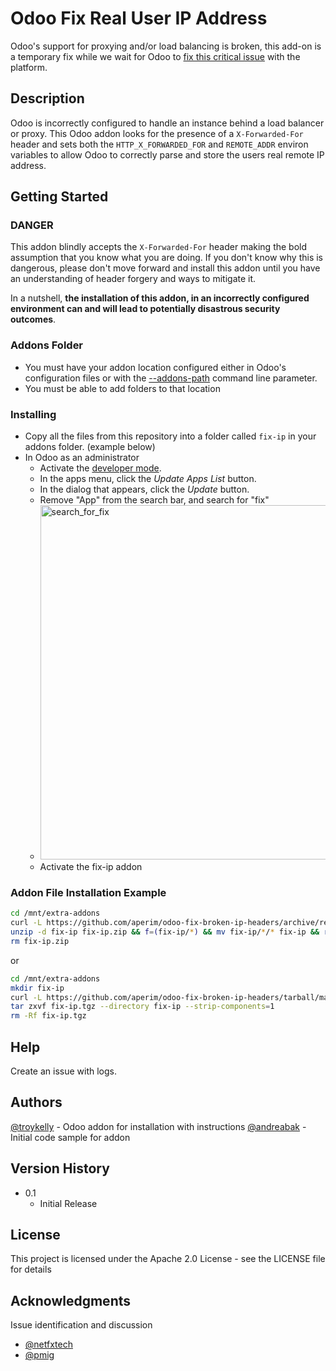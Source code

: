 
# Odoo Fix Real User IP Address

Odoo's support for proxying and/or load balancing is broken, this add-on is a temporary fix while we wait for Odoo to [fix this critical issue](https://github.com/odoo/odoo/issues/104947) with the platform.

## Description

Odoo is incorrectly configured to handle an instance behind a load balancer or proxy. This Odoo addon looks for the presence of a `X-Forwarded-For` header and sets both the `HTTP_X_FORWARDED_FOR` and `REMOTE_ADDR` environ variables to allow Odoo to correctly parse and store the users real remote IP address.

## Getting Started

### DANGER

This addon blindly accepts the `X-Forwarded-For` header making the bold assumption that you know what you are doing. If you don't know why this is dangerous, please don't move forward and install this addon until you have an understanding of header forgery and ways to mitigate it.

In a nutshell, **the installation of this addon, in an incorrectly configured environment can and will lead to potentially disastrous security outcomes**.

### Addons Folder

* You must have your addon location configured either in Odoo's configuration files or with the [--addons-path](https://www.odoo.com/documentation/16.0/developer/reference/cli.html#cmdoption-odoo-bin-addons-path) command line parameter.
* You must be able to add folders to that location

### Installing

* Copy all the files from this repository into a folder called `fix-ip` in your addons folder. (example below)
* In Odoo as an administrator
	* Activate the [developer mode](https://www.odoo.com/documentation/16.0/applications/general/developer_mode.html#developer-mode).
	* In the apps menu, click the _Update Apps List_ button.
	* In the dialog that appears, click the _Update_ button.
	* Remove "App" from the search bar, and search for "fix"
	* <img width="567" alt="search_for_fix" src="https://user-images.githubusercontent.com/4564803/228408528-b51b980a-c088-4100-921c-ffb745622408.png">
	* Activate the fix-ip addon

### Addon File Installation Example

```bash
cd /mnt/extra-addons
curl -L https://github.com/aperim/odoo-fix-broken-ip-headers/archive/refs/heads/main.zip -o fix-ip.zip
unzip -d fix-ip fix-ip.zip && f=(fix-ip/*) && mv fix-ip/*/* fix-ip && rm -Rf "${f[@]}"
rm fix-ip.zip
```

or

```bash
cd /mnt/extra-addons
mkdir fix-ip
curl -L https://github.com/aperim/odoo-fix-broken-ip-headers/tarball/master -o fix-ip.tgz
tar zxvf fix-ip.tgz --directory fix-ip --strip-components=1
rm -Rf fix-ip.tgz
```

## Help

Create an issue with logs.

## Authors

[@troykelly](https://github.com/troykelly) - Odoo addon for installation with instructions
[@andreabak](https://github.com/andreabak) - Initial code sample for addon

## Version History

* 0.1
    * Initial Release

## License

This project is licensed under the Apache 2.0 License - see the LICENSE file for details

## Acknowledgments

Issue identification and discussion
* [@netfxtech](https://github.com/netfxtech)
* [@pmig](https://github.com/pmig)
